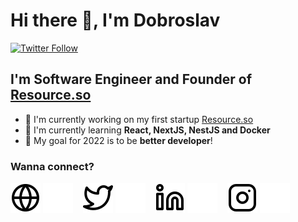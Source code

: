 # Hi there 👋, I'm Dobroslav

[![Twitter Follow](https://img.shields.io/twitter/follow/dobroslav_dev?color=1DA1F2&logo=twitter&style=for-the-badge)](https://twitter.com/intent/follow?original_referer=https://github.com/DobroslavR&screen_name=dobroslav_dev)

## I'm Software Engineer and Founder of [Resource.so][resource]

- 🚀 I'm currently working on my first startup [Resource.so][resource]
- 📕 I'm currently learning **React, NextJS, NestJS and Docker**
- 🤔 My goal for 2022 is to be **better developer**!

### Wanna connect?

[![website](./img/globe-light.svg)](https://dobroslav.dev#gh-light-mode-only)
[![website](./img/globe-dark.svg)](https://dobroslav.dev#gh-dark-mode-only)
&nbsp;&nbsp;
[![website](./img/twitter-light.svg)](https://twitter.com/dobroslav_dev#gh-light-mode-only)
[![website](./img/twitter-dark.svg)](https://twitter.com/dobroslav_dev#gh-dark-mode-only)
&nbsp;&nbsp;
[![website](./img/linkedin-light.svg)](https://linkedin.com/in/dobroslav-radosavljevic#gh-light-mode-only)
[![website](./img/linkedin-dark.svg)](https://linkedin.com/in/dobroslav-radosavljevic#gh-dark-mode-only)
&nbsp;&nbsp;
[![website](./img/instagram-light.svg)](https://instagram.com/dobroslav.radosavljevic#gh-light-mode-only)
[![website](./img/instagram-dark.svg)](https://instagram.com/dobroslav.radosavljevic#gh-dark-mode-only)

[resource]: https://resource.so
